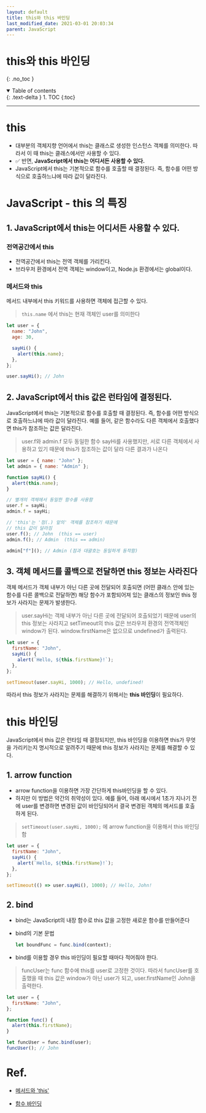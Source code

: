 ```yaml
---
layout: default
title: this와 this 바인딩
last_modified_date: 2021-03-01 20:03:34
parent: JavaScript
---
```


# this와 this 바인딩

{: .no_toc }

<details open markdown="block">
  <summary>
    Table of contents
  </summary>
  {: .text-delta }
1. TOC
{:toc}
</details>

---

# this

- 대부분의 객체지향 언어에서 this는 클래스로 생성한 인스턴스 객체를 의미한다. 따라서 이 때 this는 클래스에서만 사용할 수 있다.
- ✅ 반면, **JavaScript에서 this는 어디서든 사용할 수 있다.**
- JavaScript에서 this는 기본적으로 함수를 호출할 때 결정된다. 즉, 함수를 어떤 방식으로 호출하느냐에 따라 값이 달라진다.

# JavaScript - this 의 특징

## 1. JavaScript에서 this는 어디서든 사용할 수 있다.

### 전역공간에서 this

- 전역공간에서 this는 전역 객체를 가리킨다.
- 브라우저 환경에서 전역 객체는 window이고, Node.js 환경에서는 global이다.

### 메서드와 this

메서드 내부에서 this 키워드를 사용하면 객체에 접근할 수 있다.

> `this.name` 에서 this는 현재 객체인 user를 의미한다

```jsx
let user = {
  name: "John",
  age: 30,

  sayHi() {
    alert(this.name);
  },
};

user.sayHi(); // John
```

## 2. JavaScript에서 this 값은 런타임에 결정된다.

JavaScript에서 this는 기본적으로 함수를 호출할 때 결정된다. 즉, 함수를 어떤 방식으로 호출하느냐에 따라 값이 달라진다. 예를 들어, 같은 함수라도 다른 객체에서 호출했다면 this가 참조하는 값은 달라진다.

> user.f와 admin.f 모두 동일한 함수 sayHi를 사용했지만, 서로 다른 객체에서 사용하고 있기 때문에 this가 참조하는 값이 달라 다른 결과가 나온다

```jsx
let user = { name: "John" };
let admin = { name: "Admin" };

function sayHi() {
  alert(this.name);
}

// 별개의 객체에서 동일한 함수를 사용함
user.f = sayHi;
admin.f = sayHi;

// 'this'는 '점(.) 앞의' 객체를 참조하기 때문에
// this 값이 달라짐
user.f(); // John  (this == user)
admin.f(); // Admin  (this == admin)

admin["f"](); // Admin (점과 대괄호는 동일하게 동작함)
```

## 3. 객체 메서드를 콜백으로 전달하면 this 정보는 사라진다

객체 메서드가 객체 내부가 아닌 다른 곳에 전달되어 호출되면 (어떤 클래스 안에 있는 함수를 다른 콜백으로 전달하면) 해당 함수가 포함되어져 있는 클래스의 정보인 this 정보가 사라지는 문제가 발생한다.

> user.sayHi는 객체 내부가 아닌 다른 곳에 전달되어 호출되었기 때문에 user의 this 정보는 사라지고 setTimeout의 this 값은 브라우저 환경의 전역객체인 window가 된다. window.firstName은 없으므로 undefined가 출력된다.

```jsx
let user = {
  firstName: "John",
  sayHi() {
    alert(`Hello, ${this.firstName}!`);
  },
};

setTimeout(user.sayHi, 1000); // Hello, undefined!
```

따라서 this 정보가 사라지는 문제를 해결하기 위해서는 **this 바인딩**이 필요하다.

# this 바인딩

JavaScript에서 this 값은 런타임 때 결정되지만, this 바인딩을 이용하면 this가 무엇을 가리키는지 명시적으로 알려주기 때문에 this 정보가 사라지는 문제를 해결할 수 있다.

## 1. arrow function

- arrow function을 이용하면 가장 간단하게 this바인딩을 할 수 있다.
- 하지만 이 방법은 약간의 취약성이 있다. 예를 들어, 아래 예시에서 1초가 지나기 전에 user를 변경하면 변경된 값이 바인딩되어서 결국 변경된 객체의 메서드를 호출하게 된다.

> `setTimeout(user.sayHi, 1000);` 에 arrow function을 이용해서 this 바인딩함

```jsx
let user = {
  firstName: "John",
  sayHi() {
    alert(`Hello, ${this.firstName}!`);
  },
};

setTimeout(() => user.sayHi(), 1000); // Hello, John!
```

## 2. bind

- bind는 JavaScript의 내장 함수로 this 값을 고정한 새로운 함수를 만들어준다
- bind의 기본 문법

  ```jsx
  let boundFunc = func.bind(context);
  ```

- bind를 이용할 경우 this 바인딩이 필요할 때마다 적어줘야 한다.

> funcUser는 func 함수에 this를 user로 고정한 것이다. 따라서 funcUser를 호출했을 때 this 값은 window가 아닌 user가 되고, user.firstName인 John을 출력한다.

```jsx
let user = {
  firstName: "John",
};

function func() {
  alert(this.firstName);
}

let funcUser = func.bind(user);
funcUser(); // John
```

# Ref.

- [메서드와 'this'](https://ko.javascript.info/object-methods)

- [함수 바인딩](https://ko.javascript.info/bind#ref-554)
